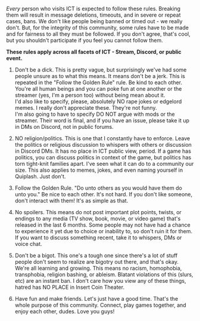 *Every* person who visits ICT is expected to follow these rules. Breaking them will result in message deletions, timeouts, and in severe or repeat cases, bans. We don't like people being banned or timed out - we really don't. But, for the integrity of this community, some rules have to be made and for fairness to all they must be followed. If you don't agree, that's cool, but you shouldn't participate if you feel you cannot follow them.

**These rules apply across all facets of ICT - Stream, Discord, or public event.**

1. Don't be a dick. This is pretty vague, but surprisingly we've had some people unsure as to what this means. It means don't be a jerk. This is repeated in the "Follow the Golden Rule" rule. Be kind to each other. You're all human beings and you can poke fun at one another or the streamer (yes, I'm a person too) without being mean about it.  
  I'd also like to specify, please, absolutely NO rape jokes or edgelord memes. I really don't appreciate these. They're not funny.  
  I'm also going to have to specify DO NOT argue with mods or the streamer. Their word is final, and if you have an issue, please take it up in DMs on Discord, not in public forums.

2. NO religion/politics. This is one that I constantly have to enforce. Leave the politics or religious discussion to whispers with others or discussion in Discord DMs. It has no place in ICT public view, period. If a game has politics, you can discuss politics in context of the game, but politics has torn tight-knit families apart. I've seen what it can do to a community our size. This also applies to memes, jokes, and even naming yourself in Quiplash. Just don't.

3. Follow the Golden Rule. "Do unto others as you would have them do unto you." Be nice to each other. It's not hard. If you don't like someone, don't interact with them! It's as simple as that.

4. No spoilers. This means do not post important plot points, twists, or endings to any media (TV show, book, movie, or video game) that's released in the last 6 months. Some people may not have had a chance to experience it yet due to choice or inability to, so don't ruin it for them. If you want to discuss something recent, take it to whispers, DMs or voice chat.

5. Don't be a bigot. This one's a tough one since there's a lot of stuff people don't seem to realize are bigotry out there, and that's okay. We're all learning and growing. This means no racism, homophobia, transphobia, religion bashing, or ableism. Blatant violations of this (slurs, etc) are an instant ban. I don't care how you view any of these things, hatred has NO PLACE in Insert Coin Theater.

6. Have fun and make friends. Let's just have a good time. That's the whole purpose of this community. Connect, play games together, and enjoy each other, dudes. Love you guys!
